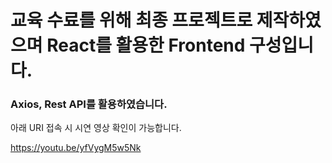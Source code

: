 # 교육 수료를 위해 최종 프로젝트로 제작하였으며 React를 활용한 Frontend 구성입니다.
### Axios, Rest API를 활용하였습니다.
아래 URI 접속 시 시연 영상 확인이 가능합니다.

https://youtu.be/yfVygM5w5Nk
